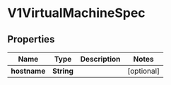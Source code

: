 # V1VirtualMachineSpec

## Properties
Name | Type | Description | Notes
------------ | ------------- | ------------- | -------------
**hostname** | **String** |  |  [optional]
